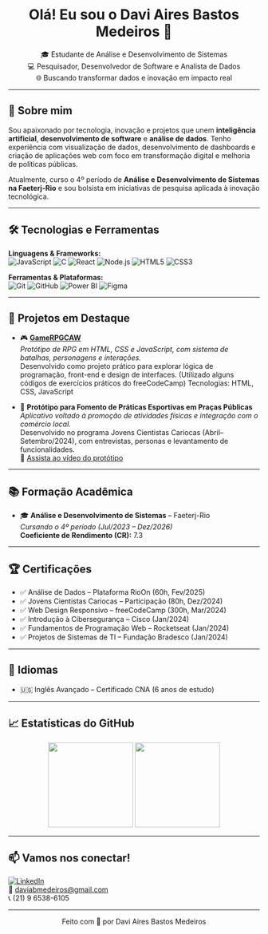 <h1 align="center">Olá! Eu sou o Davi Aires Bastos Medeiros 👋</h1>

<p align="center">
  🎓 Estudante de Análise e Desenvolvimento de Sistemas <br>
  💻 Pesquisador, Desenvolvedor de Software e Analista de Dados <br>
  🌐 Buscando transformar dados e inovação em impacto real
</p>

---

## 🧠 Sobre mim

Sou apaixonado por tecnologia, inovação e projetos que unem **inteligência artificial**, **desenvolvimento de software** e **análise de dados**. Tenho experiência com visualização de dados, desenvolvimento de dashboards e criação de aplicações web com foco em transformação digital e melhoria de políticas públicas.

Atualmente, curso o 4º período de **Análise e Desenvolvimento de Sistemas na Faeterj-Rio** e sou bolsista em iniciativas de pesquisa aplicada à inovação tecnológica.

---

## 🛠️ Tecnologias e Ferramentas

**Linguagens & Frameworks:**  
![JavaScript](https://img.shields.io/badge/JavaScript-F7DF1E?style=flat-square&logo=javascript&logoColor=black)
![C](https://img.shields.io/badge/C-00599C?style=flat-square&logo=c&logoColor=white)
![React](https://img.shields.io/badge/React-20232A?style=flat-square&logo=react&logoColor=61DAFB)
![Node.js](https://img.shields.io/badge/Node.js-43853D?style=flat-square&logo=node-dot-js&logoColor=white)
![HTML5](https://img.shields.io/badge/HTML5-E34F26?style=flat-square&logo=html5&logoColor=white)
![CSS3](https://img.shields.io/badge/CSS3-1572B6?style=flat-square&logo=css3&logoColor=white)

**Ferramentas & Plataformas:**  
![Git](https://img.shields.io/badge/Git-F05032?style=flat-square&logo=git&logoColor=white)
![GitHub](https://img.shields.io/badge/GitHub-100000?style=flat-square&logo=github&logoColor=white)
![Power BI](https://img.shields.io/badge/Power%20BI-F2C811?style=flat-square&logo=power-bi&logoColor=black)
![Figma](https://img.shields.io/badge/Figma-F24E1E?style=flat-square&logo=figma&logoColor=white)

---

## 📌 Projetos em Destaque

- 🎮 **[GameRPGCAW](https://github.com/Daitoros/GameRPGCAW)**  
  _Protótipo de RPG em HTML, CSS e JavaScript, com sistema de batalhas, personagens e interações._  
  Desenvolvido como projeto prático para explorar lógica de programação, front-end e design de interfaces. (Utilizado alguns códigos de exercícios práticos do freeCodeCamp)
  Tecnologias: HTML, CSS, JavaScript

- 📱 **Protótipo para Fomento de Práticas Esportivas em Praças Públicas**  
  _Aplicativo voltado à promoção de atividades físicas e integração com o comércio local._  
  Desenvolvido no programa Jovens Cientistas Cariocas (Abril–Setembro/2024), com entrevistas, personas e levantamento de funcionalidades.  
  🎥 [Assista ao vídeo do protótipo](https://youtu.be/j12_VdoS5Rs)

---

## 📚 Formação Acadêmica

- 🎓 **Análise e Desenvolvimento de Sistemas** – Faeterj-Rio  
  _Cursando o 4º período (Jul/2023 – Dez/2026)_  
  **Coeficiente de Rendimento (CR):** 7.3

---

## 🏆 Certificações

- ✅ Análise de Dados – Plataforma RioOn (60h, Fev/2025)  
- ✅ Jovens Cientistas Cariocas – Participação (80h, Dez/2024)  
- ✅ Web Design Responsivo – freeCodeCamp (300h, Mar/2024)  
- ✅ Introdução à Cibersegurança – Cisco (Jan/2024)  
- ✅ Fundamentos de Programação Web – Rocketseat (Jan/2024)  
- ✅ Projetos de Sistemas de TI – Fundação Bradesco (Jan/2024)

---

## 💬 Idiomas

- 🇺🇸 Inglês Avançado – Certificado CNA (6 anos de estudo)

---

## 📈 Estatísticas do GitHub

<div align="center">
  <img height="170px" src="https://github-readme-stats.vercel.app/api?username=daitoros&show_icons=true&theme=tokyonight" />
  <img height="170px" src="https://github-readme-stats.vercel.app/api/top-langs/?username=daitoros&layout=compact&theme=tokyonight" />
</div>

---

## 📫 Vamos nos conectar!

[![LinkedIn](https://img.shields.io/badge/-LinkedIn-0077B5?style=flat-square&logo=linkedin&logoColor=white)](https://linkedin.com/in/SEU_USUARIO_AQUI)  
📧 daviabmedeiros@gmail.com  
📞 (21) 9 6538-6105  

---

<p align="center">
  Feito com 💙 por Davi Aires Bastos Medeiros
</p>
